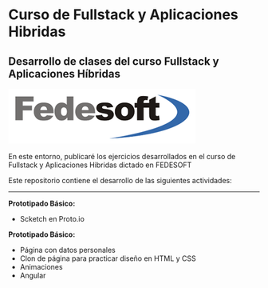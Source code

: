 Curso de Fullstack y Aplicaciones Hibridas
=======

## Desarrollo de clases del curso Fullstack y Aplicaciones Híbridas

![Logo Fedesoft](Imagenes/Fedesoft4.png)

En este entorno, publicaré los ejercicios desarrollados en el curso de Fullstack y Aplicaciones Hibridas dictado en FEDESOFT

Este repositorio contiene el desarrollo de las siguientes actividades:

---

**Prototipado Básico:**

  * Scketch en Proto.io

**Prototipado Básico:**

  * Página con datos personales
  * Clon de página para practicar diseño en HTML y CSS
  * Animaciones
  * Angular
